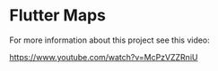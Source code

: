 # Flutter Maps

For more information about this project see this video:

https://www.youtube.com/watch?v=McPzVZZRniU